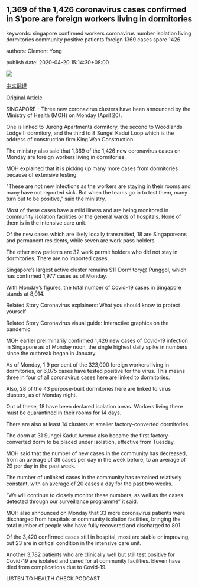 ## 1,369 of the 1,426 coronavirus cases confirmed in S’pore are foreign workers living in dormitories

keywords: singapore confirmed workers coronavirus number isolation living dormitories community positive patients foreign 1369 cases spore 1426

authors: Clement Yong

publish date: 2020-04-20 15:14:30+08:00

![](https://www.straitstimes.com/sites/default/files/styles/x_large/public/articles/2020/04/20/kranji_lodge_i-st_photo_ng_sor_luan-34085821.jpg?itok=vblSxD0N)

[中文翻译](1%2C369%20of%20the%201%2C426%20coronavirus%20cases%20confirmed%20in%20S%E2%80%99pore%20are%20foreign%20workers%20living%20in%20dormitories_zh.md)

[Original Article](https://www.straitstimes.com/singapore/1426-new-coronavirus-cases-in-spore-in-new-daily-high)

SINGAPORE - Three new coronavirus clusters have been announced by the Ministry of Health (MOH) on Monday (April 20).

One is linked to Jurong Apartments dormitory, the second to Woodlands Lodge II dormitory, and the third to 8 Sungei Kadut Loop which is the address of construction firm King Wan Construction.

The ministry also said that 1,369 of the 1,426 new coronavirus cases on Monday are foreign workers living in dormitories.

MOH explained that it is picking up many more cases from dormitories because of extensive testing.

"These are not new infections as the workers are staying in their rooms and many have not reported sick. But when the teams go in to test them, many turn out to be positive," said the ministry.

Most of these cases have a mild illness and are being monitored in community isolation facilities or the general wards of hospitals. None of them is in the intensive care unit.

Of the new cases which are likely locally transmitted, 18 are Singaporeans and permanent residents, while seven are work pass holders.

The other new patients are 32 work permit holders who did not stay in dormitories. There are no imported cases.

Singapore’s largest active cluster remains S11 Dormitory@ Punggol, which has confirmed 1,977 cases as of Monday.

With Monday’s figures, the total number of Covid-19 cases in Singapore stands at 8,014.

Related Story Coronavirus explainers: What you should know to protect yourself

Related Story Coronavirus visual guide: Interactive graphics on the pandemic

MOH earlier preliminarily confirmed 1,426 new cases of Covid-19 infection in Singapore as of Monday noon, the single highest daily spike in numbers since the outbreak began in January.

As of Monday, 1.9 per cent of the 323,000 foreign workers living in dormitories, or 6,075 cases have tested positive for the virus. This means three in four of all coronavirus cases here are linked to dormitories.

Also, 28 of the 43 purpose-built dormitories here are linked to virus clusters, as of Monday night.

Out of these, 18 have been declared isolation areas. Workers living there must be quarantined in their rooms for 14 days.

There are also at least 14 clusters at smaller factory-converted dormitories.

The dorm at 31 Sungei Kadut Avenue also became the first factory-converted dorm to be placed under isolation, effective from Tuesday.

MOH said that the number of new cases in the community has decreased, from an average of 39 cases per day in the week before, to an average of 29 per day in the past week.

The number of unlinked cases in the community has remained relatively constant, with an average of 20 cases a day for the past two weeks.

“We will continue to closely monitor these numbers, as well as the cases detected through our surveillance programme” it said.

MOH also announced on Monday that 33 more coronavirus patients were discharged from hospitals or community isolation facilities, bringing the total number of people who have fully recovered and discharged to 801.

Of the 3,420 confirmed cases still in hospital, most are stable or improving, but 23 are in critical condition in the intensive care unit.

Another 3,782 patients who are clinically well but still test positive for Covid-19 are isolated and cared for at community facilities. Eleven have died from complications due to Covid-19.

LISTEN TO HEALTH CHECK PODCAST